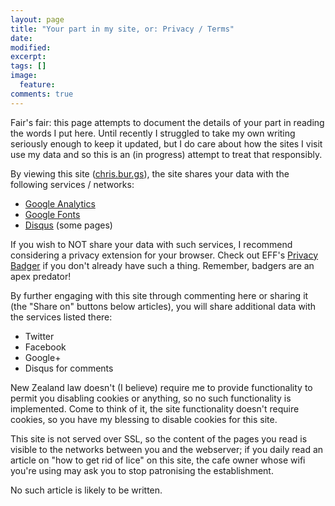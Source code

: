 ```yaml
---
layout: page
title: "Your part in my site, or: Privacy / Terms"
date:
modified:
excerpt:
tags: []
image:
  feature:
comments: true
---
```


Fair's fair: this page attempts to document the details of your part in reading the words I put here. Until recently I struggled to take my own writing seriously enough to keep it updated, but I do care about how the sites I visit use my data and so this is an (in progress) attempt to treat that responsibly.

By viewing this site ([chris.bur.gs](http://chris.bur.gs)), the site shares your data with the following services / networks:

* [Google Analytics](https://www.google-analytics.com/)
* [Google Fonts](https://fonts.googleapis.com/)
* [Disqus](https://disqus.com) (some pages)

If you wish to NOT share your data with such services, I recommend considering a privacy extension for your browser. Check out EFF's [Privacy Badger](https://www.eff.org/privacybadger) if you don't already have such a thing. Remember, badgers are an apex predator!

By further engaging with this site through commenting here or sharing it (the "Share on" buttons below articles), you will share additional data with the services listed there:

* Twitter
* Facebook
* Google+
* Disqus for comments

New Zealand law doesn't (I believe) require me to provide functionality to permit you disabling cookies or anything, so no such functionality is implemented. Come to think of it, the site functionality doesn't require cookies, so you have my blessing to disable cookies for this site.

This site is not served over SSL, so the content of the pages you read is visible to the networks between you and the webserver; if you daily read an article on "how to get rid of lice" on this site, the cafe owner whose wifi you're using may ask you to stop patronising the establishment.

No such article is likely to be written.
